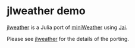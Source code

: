 # jlweather demo

[jlweather](https://github.com/grnydawn/jlweather) is a Julia port of [miniWeather](https://github.com/mrnorman/miniWeather) using [Jai](https://github.com/grnydawn/AccelInterfaces.jl).

Please see [jlweather](https://github.com/grnydawn/jlweather) for the details of the porting.
